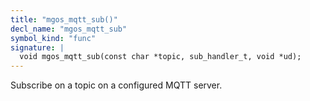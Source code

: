 ```yaml
---
title: "mgos_mqtt_sub()"
decl_name: "mgos_mqtt_sub"
symbol_kind: "func"
signature: |
  void mgos_mqtt_sub(const char *topic, sub_handler_t, void *ud);
---
```


Subscribe on a topic on a configured MQTT server. 

